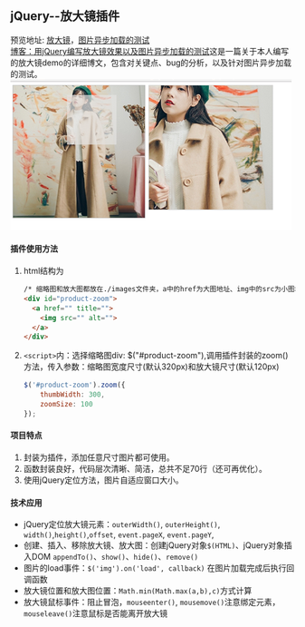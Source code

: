 jQuery--放大镜插件
---
预览地址: [放大镜](https://alcantara6.github.io/demo-component/demo-zoom/zoom.html)，[图片异步加载的测试](https://alcantara6.github.io/demo-component/demo-zoom/analyse_of_image_loading.html)  
[博客：用jQuery编写放大镜效果以及图片异步加载的测试](http://blog.csdn.net/alcantara/article/details/78117956 '点击查看博文')这是一篇关于本人编写的放大镜demo的详细博文，包含对关键点、bug的分析，以及针对图片异步加载的测试。  
![放大镜插件效果图](./images/demo展示效果.jpg '效果图')  

#### 插件使用方法
1. html结构为
    ```html
    /* 缩略图和放大图都放在./images文件夹，a中的href为大图地址、img中的src为小图地址 */
    <div id="product-zoom">
      <a href="" title="">
        <img src="" alt="">
      </a>
    </div>
    ```
2. `<script>`内：选择缩略图div: $("#product-zoom"),调用插件封装的zoom()方法，传入参数：缩略图宽度尺寸(默认320px)和放大镜尺寸(默认120px)
    ```javascript
    $('#product-zoom').zoom({
        thumbWidth: 300,
        zoomSize: 100
    });
    ```
    
#### 项目特点
1. 封装为插件，添加任意尺寸图片都可使用。
2. 函数封装良好，代码层次清晰、简洁，总共不足70行（还可再优化）。
3. 使用jQuery定位方法，图片自适应窗口大小。

#### 技术应用
* jQuery定位放大镜元素：`outerWidth()`, `outerHeight()`, `width()`,`height()`,`offset`, `event.pageX`, `event.pageY`,
* 创建、插入、移除放大镜、放大图：创建jQuery对象`$(HTML)`、jQuery对象插入DOM `appendTo()`、`show()`、`hide()`、`remove()`
* 图片的load事件：`$('img').on('load', callback)` 在图片加载完成后执行回调函数
* 放大镜位置和放大图位置：`Math.min(Math.max(a,b),c)`方式计算
* 放大镜鼠标事件：阻止冒泡，`mouseenter()`, `mousemove()`注意绑定元素，`mouseleave()`注意鼠标是否能离开放大镜